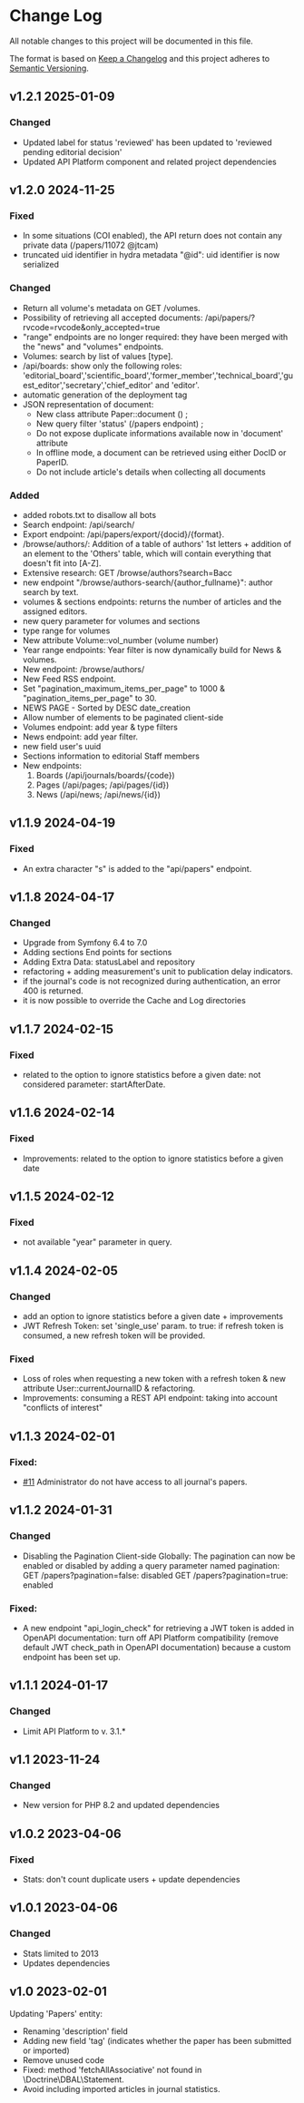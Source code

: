 # Change Log

All notable changes to this project will be documented in this file.

The format is based on [Keep a Changelog](https://keepachangelog.com/en/1.0.0/)
and this project adheres to [Semantic Versioning](https://semver.org/spec/v2.0.0.html).

<!-- 
## Unreleased
### Fixed
### Added
### Changed
### Deprecated
### Removed
### Security
-->


## v1.2.1 2025-01-09
### Changed
- Updated label for status 'reviewed' has been updated to 'reviewed pending editorial decision'
- Updated API Platform component and related project dependencies 

## v1.2.0 2024-11-25
### Fixed
 - In some situations (COI enabled), the API return does not contain any private data (/papers/11072 @jtcam)
 - truncated uid identifier in hydra metadata "@id": uid identifier is now serialized
### Changed
- Return all volume's metadata on GET /volumes.
- Possibility of retrieving all accepted documents: /api/papers/?rvcode=rvcode&only_accepted=true
- "range" endpoints are no longer required: they have been merged with the "news" and "volumes" endpoints.
- Volumes: search by list of values [type].
- /api/boards: show only the following roles: 'editorial_board','scientific_board','former_member','technical_board','guest_editor','secretary','chief_editor' and 'editor'.
- automatic generation of the deployment tag
- JSON representation of document:
  - New class attribute Paper::document () ;
  - New query filter 'status' (/papers endpoint) ;
  - Do not expose duplicate informations available now in 'document' attribute
  - In offline mode, a document can be retrieved using either DocID or PaperID.
  - Do not include article's details when collecting all documents

### Added
- added robots.txt to disallow all bots
- Search endpoint: /api/search/
- Export endpoint: /api/papers/export/{docid}/{format}.
- /browse/authors/: Addition of a table of authors' 1st letters + addition of an element to the 'Others' table, which will contain everything that doesn't fit into [A-Z].
- Extensive research: GET /browse/authors?search=Bacc
- new endpoint "/browse/authors-search/{author_fullname}": author search by text.
- volumes & sections endpoints: returns the number of articles and the assigned editors.
- new query parameter for volumes and sections
- type range for volumes
- New attribute Volume::vol_number (volume number)
- Year range endpoints: Year filter is now dynamically build for News & volumes.
- New endpoint: /browse/authors/
- New Feed RSS endpoint.
- Set "pagination_maximum_items_per_page" to 1000 & "pagination_items_per_page" to 30.
- NEWS PAGE - Sorted by DESC date_creation
- Allow number of elements to be paginated client-side
- Volumes endpoint: add year & type filters
- News endpoint: add year filter.
- new field user's uuid
- Sections information to editorial Staff members
- New endpoints:
  1. Boards (/api/journals/boards/{code})
  2. Pages (/api/pages; /api/pages/{id})
  3. News (/api/news; /api/news/{id})

## v1.1.9 2024-04-19
### Fixed
- An extra character "s" is added to the "api/papers" endpoint.

## v1.1.8 2024-04-17
### Changed
- Upgrade from Symfony 6.4 to 7.0
- Adding sections End points for sections
- Adding Extra Data: statusLabel and repository
- refactoring + adding measurement's unit to publication delay indicators.
- if the journal's code is not recognized during authentication, an error 400 is returned.
- it is now possible to override the Cache and Log directories

## v1.1.7 2024-02-15
### Fixed
- related to the option to ignore statistics before a given date: not considered parameter: startAfterDate.

## v1.1.6 2024-02-14
### Fixed
- Improvements: related to the option to ignore statistics before a given date

## v1.1.5 2024-02-12
### Fixed
- not available "year" parameter in query.

## v1.1.4 2024-02-05
### Changed
- add an option to ignore statistics before a given date + improvements
- JWT Refresh Token: set 'single_use' param. to true: if refresh token is consumed, a new refresh token will be provided.

### Fixed
- Loss of roles when requesting a new token with a refresh token & new attribute User::currentJournalID & refactoring.
- Improvements: consuming a REST API endpoint: taking into account "conflicts of interest"
 
## v1.1.3 2024-02-01
### Fixed:
- [#11](https://github.com/CCSDForge/episciences-api/issues/11) Administrator do not have access to all journal's papers.

## v1.1.2 2024-01-31
### Changed 
- Disabling the Pagination Client-side Globally:
  The pagination can now be enabled or disabled by adding a query parameter named pagination:
  GET /papers?pagination=false: disabled
  GET /papers?pagination=true: enabled
### Fixed:
- A new endpoint "api_login_check" for retrieving a JWT token is added in OpenAPI documentation:
  turn off API Platform compatibility (remove default JWT check_path in OpenAPI documentation) because a custom endpoint has been set up.

## v1.1.1 2024-01-17
### Changed
- Limit API Platform to v. 3.1.* 

## v1.1 2023-11-24
### Changed
- New version for PHP 8.2 and updated dependencies

## v1.0.2 2023-04-06
### Fixed
- Stats: don't count duplicate users + update dependencies

## v1.0.1 2023-04-06
### Changed
- Stats limited to 2013
- Updates dependencies

## v1.0 2023-02-01
Updating 'Papers' entity:
- Renaming 'description' field
- Adding new field 'tag' (indicates whether the paper has been submitted or imported)
- Remove unused code
- Fixed: method 'fetchAllAssociative' not found in \Doctrine\DBAL\Statement.
- Avoid including imported articles in journal statistics.
